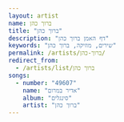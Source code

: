 ```yaml
---
layout: artist
name: ברוך כהן
title: "ברוך כהן"
description: "דף האמן ברוך כהן"
keywords: "שירים, מוזיקה, ברוך כהן"
permalink: /artists/ברוך-כהן/
redirect_from:
  - /artists/list/ברוך כהן
songs:
  - number: "49607"
    name: "אדיר במרום"
    album: "סינגלים"
    artist: "ברוך כהן"
---
```

